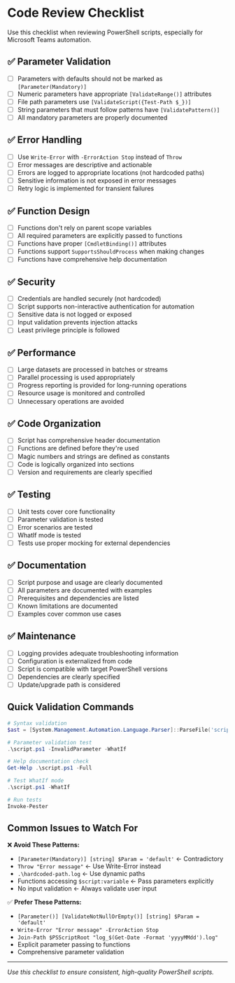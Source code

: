 # Code Review Checklist

Use this checklist when reviewing PowerShell scripts, especially for Microsoft Teams automation.

## ✅ Parameter Validation
- [ ] Parameters with defaults should not be marked as `[Parameter(Mandatory)]`
- [ ] Numeric parameters have appropriate `[ValidateRange()]` attributes
- [ ] File path parameters use `[ValidateScript({Test-Path $_})]`
- [ ] String parameters that must follow patterns have `[ValidatePattern()]`
- [ ] All mandatory parameters are properly documented

## ✅ Error Handling
- [ ] Use `Write-Error` with `-ErrorAction Stop` instead of `Throw`
- [ ] Error messages are descriptive and actionable
- [ ] Errors are logged to appropriate locations (not hardcoded paths)
- [ ] Sensitive information is not exposed in error messages
- [ ] Retry logic is implemented for transient failures

## ✅ Function Design
- [ ] Functions don't rely on parent scope variables
- [ ] All required parameters are explicitly passed to functions
- [ ] Functions have proper `[CmdletBinding()]` attributes
- [ ] Functions support `SupportsShouldProcess` when making changes
- [ ] Functions have comprehensive help documentation

## ✅ Security
- [ ] Credentials are handled securely (not hardcoded)
- [ ] Script supports non-interactive authentication for automation
- [ ] Sensitive data is not logged or exposed
- [ ] Input validation prevents injection attacks
- [ ] Least privilege principle is followed

## ✅ Performance
- [ ] Large datasets are processed in batches or streams
- [ ] Parallel processing is used appropriately
- [ ] Progress reporting is provided for long-running operations
- [ ] Resource usage is monitored and controlled
- [ ] Unnecessary operations are avoided

## ✅ Code Organization
- [ ] Script has comprehensive header documentation
- [ ] Functions are defined before they're used
- [ ] Magic numbers and strings are defined as constants
- [ ] Code is logically organized into sections
- [ ] Version and requirements are clearly specified

## ✅ Testing
- [ ] Unit tests cover core functionality
- [ ] Parameter validation is tested
- [ ] Error scenarios are tested
- [ ] WhatIf mode is tested
- [ ] Tests use proper mocking for external dependencies

## ✅ Documentation
- [ ] Script purpose and usage are clearly documented
- [ ] All parameters are documented with examples
- [ ] Prerequisites and dependencies are listed
- [ ] Known limitations are documented
- [ ] Examples cover common use cases

## ✅ Maintenance
- [ ] Logging provides adequate troubleshooting information
- [ ] Configuration is externalized from code
- [ ] Script is compatible with target PowerShell versions
- [ ] Dependencies are clearly specified
- [ ] Update/upgrade path is considered

## Quick Validation Commands

```powershell
# Syntax validation
$ast = [System.Management.Automation.Language.Parser]::ParseFile('script.ps1', [ref]$null, [ref]$null)

# Parameter validation test
.\script.ps1 -InvalidParameter -WhatIf

# Help documentation check
Get-Help .\script.ps1 -Full

# Test WhatIf mode
.\script.ps1 -WhatIf

# Run tests
Invoke-Pester
```

## Common Issues to Watch For

❌ **Avoid These Patterns:**
- `[Parameter(Mandatory)] [string] $Param = 'default'` ← Contradictory
- `Throw "Error message"` ← Use Write-Error instead
- `.\hardcoded-path.log` ← Use dynamic paths
- Functions accessing `$script:variable` ← Pass parameters explicitly
- No input validation ← Always validate user input

✅ **Prefer These Patterns:**
- `[Parameter()] [ValidateNotNullOrEmpty()] [string] $Param = 'default'`
- `Write-Error "Error message" -ErrorAction Stop`
- `Join-Path $PSScriptRoot "log_$(Get-Date -Format 'yyyyMMdd').log"`
- Explicit parameter passing to functions
- Comprehensive parameter validation

---

*Use this checklist to ensure consistent, high-quality PowerShell scripts.*